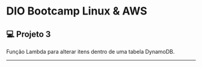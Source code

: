 # DIO Bootcamp Linux & AWS

## 💻 Projeto 3
Função Lambda para alterar itens dentro de uma tabela DynamoDB.


<hr/>
